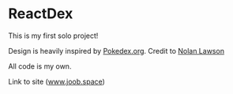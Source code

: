 # ReactDex
This is my first solo project!

Design is heavily inspired by <a href='http://www.pokedex.org'>Pokedex.org</a>. 
Credit to <a href='https://github.com/nolanlawson/pokedex.org'>Nolan Lawson</a>

All code is my own. </br>

Link to site (<a href='https://www.joob.space'>www.joob.space</a>)
